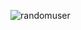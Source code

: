 ![randomuser](https://user-images.githubusercontent.com/109351417/213373636-0f97e74b-b6ed-47af-994c-c32c6dfe510d.gif)
